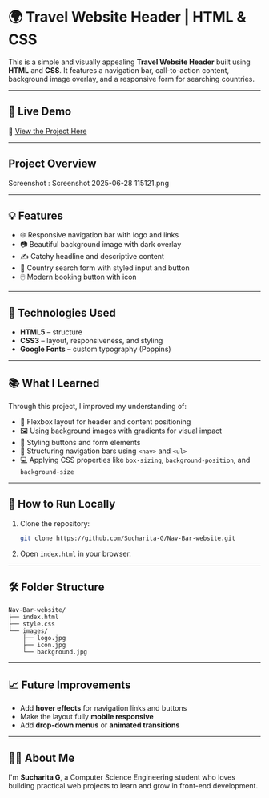 
# 🌍 Travel Website Header | HTML & CSS

This is a simple and visually appealing **Travel Website Header** built using **HTML** and **CSS**. It features a navigation bar, call-to-action content, background image overlay, and a responsive form for searching countries.

---

## 🔗 Live Demo

🚀 [View the Project Here](https://sucharita-g.github.io/Nav-Bar-website/)

---
## Project Overview

Screenshot : Screenshot 2025-06-28 115121.png

---
## 💡 Features

* 🌐 Responsive navigation bar with logo and links
* 📷 Beautiful background image with dark overlay
* ✍️ Catchy headline and descriptive content
* 🔎 Country search form with styled input and button
* 🖱️ Modern booking button with icon

---

## 🔧 Technologies Used

* **HTML5** – structure
* **CSS3** – layout, responsiveness, and styling
* **Google Fonts** – custom typography (Poppins)

---

## 📚 What I Learned

Through this project, I improved my understanding of:

* 📌 Flexbox layout for header and content positioning
* 🖼️ Using background images with gradients for visual impact
* 🎨 Styling buttons and form elements
* 🧱 Structuring navigation bars using `<nav>` and `<ul>`
* 💻 Applying CSS properties like `box-sizing`, `background-position`, and `background-size`

---

## 🚀 How to Run Locally

1. Clone the repository:

   ```bash
   git clone https://github.com/Sucharita-G/Nav-Bar-website.git
   ```
2. Open `index.html` in your browser.

---

## 🛠 Folder Structure

```
Nav-Bar-website/
├── index.html
├── style.css
└── images/
    ├── logo.jpg
    ├── icon.jpg
    └── background.jpg
```

---

## 📈 Future Improvements

* Add **hover effects** for navigation links and buttons
* Make the layout fully **mobile responsive**
* Add **drop-down menus** or **animated transitions**

---

## 🙋‍♀️ About Me

I'm **Sucharita G**, a Computer Science Engineering student who loves building practical web projects to learn and grow in front-end development.

